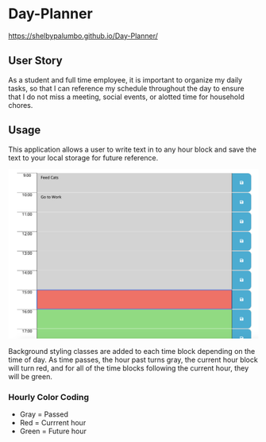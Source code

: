 # Day-Planner
https://shelbypalumbo.github.io/Day-Planner/

## User Story
As a student and full time employee, it is important to organize my daily tasks, so that I can reference my schedule throughout the day to ensure that I do not miss a meeting, social events, or alotted time for household chores.

## Usage
This application allows a user to write text in to any hour block and save the text to your local storage for future reference.

![Day Planner](dayplan.png)

Background styling classes are added to each time block depending on the time of day. 
As time passes, the hour past turns gray, the current hour block will turn red, and for all of the time blocks following the current hour, they will be green.

### Hourly Color Coding 
* Gray = Passed
* Red = Currrent hour 
* Green = Future hour

